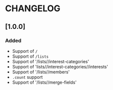 # CHANGELOG

## [1.0.0]

### Added
- Support of `/`
- Support of `/lists`
- Support of '/lists/<id>/interest-categories'
- Support of 'lists/<id>/interest-categories/<id>/interests'
- Support of '/lists/<id>/members'
- `.count` support
- Support of '/lists/<id>/merge-fields'
